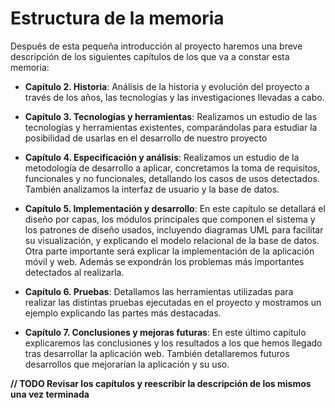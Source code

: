 # Estructura de la memoria

Después de esta pequeña introducción al proyecto haremos una breve descripción de los siguientes capítulos de los que va a constar esta memoria:

* **Capítulo 2.	Historia**:
Análisis de la historia y evolución del proyecto a través de los años, las tecnologías y las investigaciones llevadas a cabo.

* **Capítulo 3.	Tecnologías y herramientas**:
Realizamos un estudio de las tecnologías y herramientas existentes, comparándolas para estudiar la posibilidad de usarlas en el desarrollo de nuestro proyecto

* **Capítulo 4.	Especificación y análisis**:
Realizamos un estudio de la metodología de desarrollo a aplicar, concretamos la toma de requisitos, funcionales y no funcionales, detallando los casos de usos detectados. También analizamos la interfaz de usuario y la base de datos.

* **Capítulo 5.	Implementación y desarrollo**:
En este capítulo se detallará el diseño por capas, los módulos principales que componen el sistema y los patrones de diseño usados, incluyendo diagramas UML para facilitar su visualización, y explicando el modelo relacional de la base de datos. Otra parte importante será explicar la implementación de la aplicación móvil y web. Además se expondrán los problemas más importantes detectados al realizarla.

* **Capítulo 6.	Pruebas**:
Detallamos las herramientas utilizadas para realizar las distintas pruebas ejecutadas en el proyecto y mostramos un ejemplo explicando las partes más destacadas.

* **Capítulo 7.	Conclusiones y mejoras futuras**:
En este último capítulo explicaremos las conclusiones y los resultados a los que hemos llegado tras desarrollar la aplicación web. También detallaremos futuros desarrollos que mejorarían la aplicación y su uso.


**// TODO Revisar los capítulos y reescribir la descripción de los mismos una vez terminada**